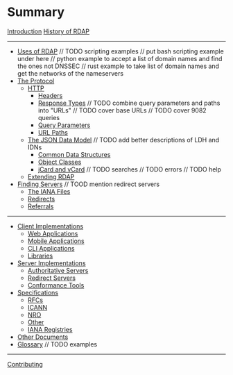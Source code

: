 # Summary

[Introduction](README.md)
[History of RDAP](misc/history.md)

---

- [Uses of RDAP](misc/uses.md)
    // TODO scripting examples
    // put bash scripting example under here
    // python example to accept a list of domain names and find the ones not DNSSEC
    // rust example to take list of domain names and get the networks of the nameservers
- [The Protocol](protocol/README.md)
    - [HTTP](protocol/http.md)
        - [Headers](protocol/headers.md)
        - [Response Types](protocol/response_types.md)
        // TODO combine query parameters and paths into "URLs"
        // TODO cover base URLs
        // TODO cover 9082 queries
        - [Query Parameters](protocol/query_parameters.md)
        - [URL Paths](protocol/url_paths.md)
    - [The JSON Data Model](protocol/json.md)  // TODO add better descriptions of LDH and IDNs
        - [Common Data Structures](protocol/common_data_structures.md)
        - [Object Classes](protocol/object_classes.md)
        - [jCard and vCard](protocol/jcard_and_vcard.md)
        // TODO searches
        // TODO errors
        // TODO help
    - [Extending RDAP](protocol/extensions.md)
- [Finding Servers](bootstrapping/README.md)
    // TOOD mention redirect servers
    - [The IANA Files](bootstrapping/iana.md)
    - [Redirects](bootstrapping/redirects.md)
    - [Referrals](bootstrapping/referrals.md)

---

- [Client Implementations](client_implementations/README.md)
    - [Web Applications](client_implementations/web_applications.md)
    - [Mobile Applications](client_implementations/mobile_applications.md)
    - [CLI Applications](client_implementations/cli_applications.md)
    - [Libraries](client_implementations/libraries.md)
- [Server Implementations](server_implementations/README.md)
    - [Authoritative Servers](server_implementations/authoritative.md)
    - [Redirect Servers](server_implementations/redirect.md)
    - [Conformance Tools](server_implementations/conformance_tools.md)
- [Specifications](specifications/README.md)
    - [RFCs](specifications/rfcs.md)
    - [ICANN](specifications/icann.md)
    - [NRO](specifications/nro.md)
    - [Other](specifications/other.md)
    - [IANA Registries](specifications/iana.md)
- [Other Documents](misc/other_documents.md)
- [Glossary](misc/glossary.md)
  // TODO examples

---

[Contributing](misc/contributing.md)
